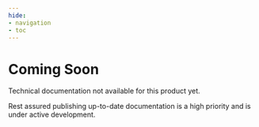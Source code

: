 ```yaml
---
hide:
- navigation
- toc
---
```


# Coming Soon

Technical documentation not available for this product yet.

Rest assured publishing up-to-date documentation is a high priority and is under active development.
